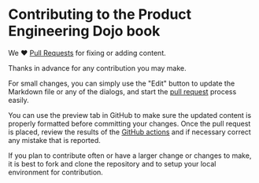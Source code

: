 # Contributing to the Product Engineering Dojo book

We :heart: [Pull Requests](https://help.github.com/articles/about-pull-requests/) for fixing or adding content.

Thanks in advance for any contribution you may make.

For small changes, you can simply use the "Edit" button to update the Markdown file or any of the dialogs, and start the [pull request](https://help.github.com/articles/about-pull-requests/) process easily.

You can use the preview tab in GitHub to make sure the updated content is properly formatted before committing your changes. Once the pull request is placed, review the results of the [GitHub actions](https://github.com/dxc-technology/ebook-pe-dojo/actions) and if necessary correct any mistake that is reported.

If you plan to contribute often or have a larger change or changes to make, it is best to fork and clone the repository and to setup your local environment for contribution.
